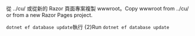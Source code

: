 <span data-ttu-id="5ba27-101">從 ../cu/ 或從新的 Razor 頁面專案複製 wwwroot。</span><span class="sxs-lookup"><span data-stu-id="5ba27-101">Copy wwwroot from ../cu/ or from a new Razor Pages project.</span></span>

<span data-ttu-id="5ba27-102">`dotnet ef database update`執行 {2}</span><span class="sxs-lookup"><span data-stu-id="5ba27-102">Run `dotnet ef database update`</span></span>
